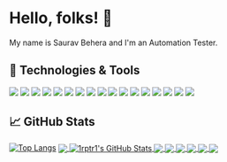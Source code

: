  # Hello, folks! 👋

My name is Saurav Behera and I'm an Automation Tester. 
## 🔧 Technologies & Tools
![](https://img.shields.io/badge/OS-Linux-informational?style=flat&logo=linux&logoColor=white&color=2bbc8a)
![](https://img.shields.io/badge/OS-Windows-informational?style=flat&logo=windows&logoColor=white&color=2bbc8a)
![](https://img.shields.io/badge/Editor-IntelliJ_IDEA-informational?style=flat&logo=intellij-idea&logoColor=white&color=2bbc8a)
![](https://img.shields.io/badge/Code-Java-informational?style=flat&logo=Java&logoColor=white&color=2bbc8a)
![](https://img.shields.io/badge/Code-Python-informational?style=flat&logo=python&logoColor=white&color=2bbc8a)
![](https://img.shields.io/badge/Code-JavaScript-informational?style=flat&logo=javascript&logoColor=white&color=2bbc8a)
![](https://img.shields.io/badge/Code-Selenium-informational?style=flat&logo=Selenium&logoColor=white&color=2bbc8a)
![](https://img.shields.io/badge/Code-RestAssured-informational?style=flat&logo=RestAssured&logoColor=white&color=2bbc8a)
![](https://img.shields.io/badge/Code-Appium-informational?style=flat&logo=Appium&logoColor=white&color=2bbc8a)
![](https://img.shields.io/badge/Shell-Bash-informational?style=flat&logo=gnu-bash&logoColor=white&color=2bbc8a)
![](https://img.shields.io/badge/Tools-PostgreSQL-informational?style=flat&logo=postgresql&logoColor=white&color=2bbc8a)
![](https://img.shields.io/badge/Tools-Postman-informational?style=flat&logo=postman&logoColor=white&color=2bbc8a)
![](https://img.shields.io/badge/Tools-Splunk-informational?style=flat&logo=splunk&logoColor=white&color=2bbc8a)
![](https://img.shields.io/badge/Tools-Jmeter-informational?style=flat&logo=jmeter&logoColor=white&color=2bbc8a)
![](https://img.shields.io/badge/Tools-Jenkins-informational?style=flat&logo=jenkins&logoColor=white&color=2bbc8a)
![](https://img.shields.io/badge/Tools-TestNG-informational?style=flat&logo=TestNG&logoColor=white&color=2bbc8a)
![](https://img.shields.io/badge/Tools-Cucumber-informational?style=flat&logo=Cucumber&logoColor=white&color=2bbc8a)



## &#x1f4c8; GitHub Stats
[![Top Langs](https://github-readme-stats.vercel.app/api/top-langs/?username=1rptr1)](https://github.com/1rptr1/github-readme-stats)
<a href="https://github.com/1rptr1/1rptr1">
  <img align="center" src="https://github-readme-stats-wheat-nine-87.vercel.app/api/top-langs/?username=1rptr1&hide=html,text&title_color=ffffff&text_color=c9cacc&icon_color=2bbc8a&bg_color=1d1f21&langs_count=3" />
</a>
<a href="https://github.com/1rptr1/1rptr1">
  <img align="center" src="https://github-readme-stats-wheat-nine-87.vercel.app/api?username=1rptr1&show_icons=true&line_height=27&count_private=true&title_color=ffffff&text_color=c9cacc&icon_color=2bbc8a&bg_color=1d1f21" alt="1rptr1's GitHub Stats" />
</a>
<a href="https://github.com/1rptr1/Page-object-model-firefox">
  <img align="center" src="https://github-readme-stats-wheat-nine-87.vercel.app/api/pin/?username=1rptr1&repo=Page-object-model-firefox&title_color=ffffff&text_color=c9cacc&icon_color=2bbc8a&bg_color=1d1f21" />
</a>
<a href="https://github.com/1rptr1/Page-Object-Model-Chrome">
  <img align="center" src="https://github-readme-stats-wheat-nine-87.vercel.app/api/pin/?username=1rptr1&repo=Page-Object-Model-Chrome&title_color=ffffff&text_color=c9cacc&icon_color=2bbc8a&bg_color=1d1f21" />
</a>
<a href="https://github.com/1rptr1/linkprovider">
  <img align="center" src="https://github-readme-stats-wheat-nine-87.vercel.app/api/pin/?username=1rptr1&repo=linkprovider&title_color=ffffff&text_color=c9cacc&icon_color=2bbc8a&bg_color=1d1f21" />
</a>
<a href="https://github.com/1rptr1/hacker-rank-python">
  <img align="center" src="https://github-readme-stats-wheat-nine-87.vercel.app/api/pin/?username=1rptr1&repo=hacker-rank-python&title_color=ffffff&text_color=c9cacc&icon_color=2bbc8a&bg_color=1d1f21" />
</a>
<a href="https://github.com/1rptr1/zomato">
  <img align="center" src="https://github-readme-stats-wheat-nine-87.vercel.app/api/pin/?username=1rptr1&repo=zomato&title_color=ffffff&text_color=c9cacc&icon_color=2bbc8a&bg_color=1d1f21" />
</a>
<a href="https://github.com/1rptr1/Hacker-rank-java">
  <img align="center" src="https://github-readme-stats-wheat-nine-87.vercel.app/api/pin/?username=1rptr1&repo=Hacker-rank-java&title_color=ffffff&text_color=c9cacc&icon_color=2bbc8a&bg_color=1d1f21" />
</a> 
